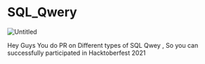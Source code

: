 # SQL_Qwery

![Untitled](https://user-images.githubusercontent.com/55308841/135750163-2f8946e0-5617-43b0-a6ee-7b4c69d7d06f.png)

Hey Guys You do PR on Different types of SQL Qwey , So you can successfully participated in Hacktoberfest 2021
